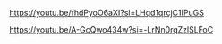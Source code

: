https://youtu.be/fhdPyoO6aXI?si=LHqd1qrcjC1IPuGS


https://youtu.be/A-GcQwo434w?si=-LrNn0rqZzlSLFoC
